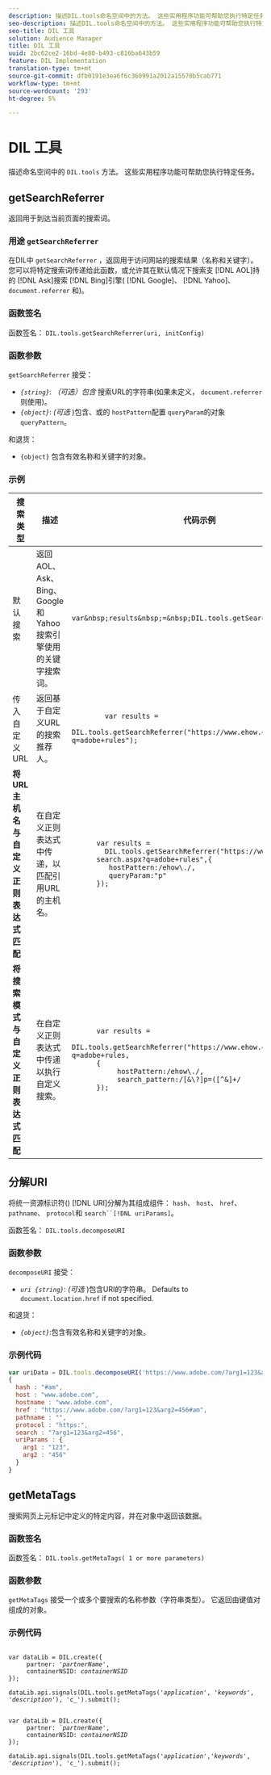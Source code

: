 ```yaml
---
description: 描述DIL.tools命名空间中的方法。 这些实用程序功能可帮助您执行特定任务。
seo-description: 描述DIL.tools命名空间中的方法。 这些实用程序功能可帮助您执行特定任务。
seo-title: DIL 工具
solution: Audience Manager
title: DIL 工具
uuid: 2bc62ce2-16bd-4e80-b493-c816ba643b59
feature: DIL Implementation
translation-type: tm+mt
source-git-commit: dfb0191e3ea6f6c360991a2012a15570b5cab771
workflow-type: tm+mt
source-wordcount: '293'
ht-degree: 5%

---
```



# DIL 工具

描述命名空间中的 `DIL.tools` 方法。 这些实用程序功能可帮助您执行特定任务。

<!-- 

c_dil_functions.xml

 -->

## getSearchReferrer

返回用于到达当前页面的搜索词。

<!-- 

r_dil_get_search_referrer.xml

 -->

### 用途 `getSearchReferrer`

在DIL中 `getSearchReferrer` ，返回用于访问网站的搜索结果（名称和关键字）。 您可以将特定搜索词传递给此函数，或允许其在默认情况下搜索支 [!DNL AOL]持的 [!DNL Ask]搜索 [!DNL Bing]引擎( [!DNL Google]、 [!DNL Yahoo]、 `document.referrer` 和)。

### 函数签名

函数签名： `DIL.tools.getSearchReferrer(uri, initConfig)`

### 函数参数

`getSearchReferrer` 接受：

* *`{string}`*: *（可选）包含* 搜索URL的字符串(如果未定义， `document.referrer` 则使用)。
* *`{object}`*: *(可选* )包含、或的 `hostPattern`配置 `queryParam`的对象 `queryPattern`。

和退货：

* `{object}` 包含有效名称和关键字的对象。

### 示例

<table id="table_D035276601EC428295E4D619F05BB8D0"> 
 <thead> 
  <tr> 
   <th> 搜索类型 </th> 
   <th> 描述 </th> 
   <th> 代码示例 </th> 
  </tr> 
 </thead>
 <tbody> 
  <tr> 
   <td> 默认搜索</td> 
   <td> 返回AOL、Ask、Bing、Google和Yahoo搜索引擎使用的关键字搜索词。 </td> 
   <td>
      <code>var&amp;nbsp;results&amp;nbsp;=&amp;nbsp;DIL.tools.getSearchReferrer();</code> 
  </td>
  </tr> 
  <tr> 
   <td>传入自定义URL</td> 
   <td>返回基于自定义URL的搜索推荐人。</td> 
   <td> 
  <code>
        var&nbsp;results&nbsp;= 
        DIL.tools.getSearchReferrer("https://www.ehow.com/search.aspx?q=adobe+rules");
  </code>
</td> 
  </tr> 
  <tr> 
   <td> <b>将URL主机名与自定义正则表达式匹配</b></td> 
   <td> 在自定义正则表达式中传递，以匹配引用URL的主机名。 </td> 
   <td> 
  <code>
      var results = 
        DIL.tools.getSearchReferrer("https://www.ehow.com/
      search.aspx?q=adobe+rules",{ 
      &nbsp;&nbsp;&nbsp;hostPattern:/ehow\./, 
      &nbsp;&nbsp;&nbsp;queryParam:"p" 
      }); 
  </code>
  </td></tr> 
  <tr> 
   <td> <b>将搜索模式与自定义正则表达式匹配</b> </td> 
   <td> 在自定义正则表达式中传递以执行自定义搜索。 </td> 
   <td> 
    <code>
      var&nbsp;results&nbsp;= 
      DIL.tools.getSearchReferrer("https://www.ehow.com/search.aspx?q=adobe+rules,
      {
        &nbsp;&nbsp;&nbsp;hostPattern:/ehow\./, 
        &nbsp;&nbsp;&nbsp;search_pattern:/[&amp;\?]p=([^&amp;]+/ 
      });
    </code>
   </td> 
  </tr> 
 </tbody> 
</table>

## 分解URI

将统一资源标识符() [!DNL URI]分解为其组成组件： `hash`、 `host`、 `href`、 `pathname`、 `protocol`和 `search``[!DNL uriParams]`。

<!-- 

r_dil_decompose.xml

 -->

函数签名： `DIL.tools.decomposeURI`

### 函数参数

`decomposeURI` 接受：

* *`uri {string}`*: *(可选* )包含URI的字符串。 Defaults to `document.location.href` if not specified.

和退货：

* *`{object}`*:包含有效名称和关键字的对象。

### 示例代码


```javascript
var uriData = DIL.tools.decomposeURI('https://www.adobe.com/?arg1=123&arg2=456#am'); 
{ 
  hash : "#am", 
  host : "www.adobe.com", 
  hostname : "www.adobe.com", 
  href : "https://www.adobe.com/?arg1=123&arg2=456#am", 
  pathname : "", 
  protocol : "https:", 
  search : "?arg1=123&arg2=456", 
  uriParams : { 
    arg1 : "123", 
    arg2 : "456" 
  } 
}
```

## getMetaTags

搜索网页上元标记中定义的特定内容，并在对象中返回该数据。

<!-- 

r_dil_get_metatags.xml

 -->

### 函数签名

函数签名： `DIL.tools.getMetaTags( 1 or more parameters)`

### 函数参数

`getMetaTags` 接受一个或多个要搜索的名称参数（字符串类型）。 它返回由键值对组成的对象。

### 示例代码

<pre class="&ldquo;javascript&rdquo;"><code>
var dataLib = DIL.create({ 
     partner: '<i>partnerName'</i>, 
     containerNSID: <i>containerNSID</i> 
}); 

dataLib.api.signals(DIL.tools.getMetaTags('<i>application</i>', '<i>keywords</i>',  '<i>description</i>'), 'c_').submit();
</code></pre>

<pre><code>
var dataLib = DIL.create({ 
     partner: <i>`partnerName'</i>, 
     containerNSID: <i>containerNSID</i> 
}); 

dataLib.api.signals(DIL.tools.getMetaTags('<i>application</i>','<i>keywords</i>', '<i>description</i>'), 'c_').submit();
</code></pre>

